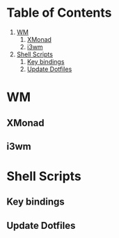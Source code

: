 
# Table of Contents

1.  [WM](#orga4682f3)
    1.  [XMonad](#org9f57712)
    2.  [i3wm](#org5f0fdb5)
2.  [Shell Scripts](#org39822ad)
    1.  [Key bindings](#org1e80138)
    2.  [Update Dotfiles](#orgb985c15)



<a id="orga4682f3"></a>

# WM


<a id="org9f57712"></a>

## XMonad


<a id="org5f0fdb5"></a>

## i3wm


<a id="org39822ad"></a>

# Shell Scripts


<a id="org1e80138"></a>

## Key bindings


<a id="orgb985c15"></a>

## Update Dotfiles

